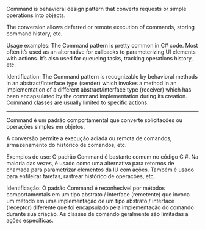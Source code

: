 Command is behavioral design pattern that converts requests or simple operations into objects.

The conversion allows deferred or remote execution of commands, storing command history, etc.

Usage examples: The Command pattern is pretty common in C# code. Most often it’s used as an alternative for callbacks to parameterizing UI elements with actions. It’s also used for queueing tasks, tracking operations history, etc.

Identification: The Command pattern is recognizable by behavioral methods in an abstract/interface type (sender) which invokes a method in an implementation of a different abstract/interface type (receiver) which has been encapsulated by the command implementation during its creation. Command classes are usually limited to specific actions.

--------------------------------------------------------------------------------------------------------------------
Command é um padrão comportamental que converte solicitações ou operações simples em objetos.

A conversão permite a execução adiada ou remota de comandos, armazenamento do histórico de comandos, etc.

Exemplos de uso: O padrão Command é bastante comum no código C #. Na maioria das vezes, é usado como uma alternativa para retornos de chamada para parametrizar elementos da IU com ações. Também é usado para enfileirar tarefas, rastrear histórico de operações, etc.

Identificação: O padrão Command é reconhecível por métodos comportamentais em um tipo abstrato / interface (remetente) que invoca um método em uma implementação de um tipo abstrato / interface (receptor) diferente que foi encapsulado pela implementação do comando durante sua criação. As classes de comando geralmente são limitadas a ações específicas.